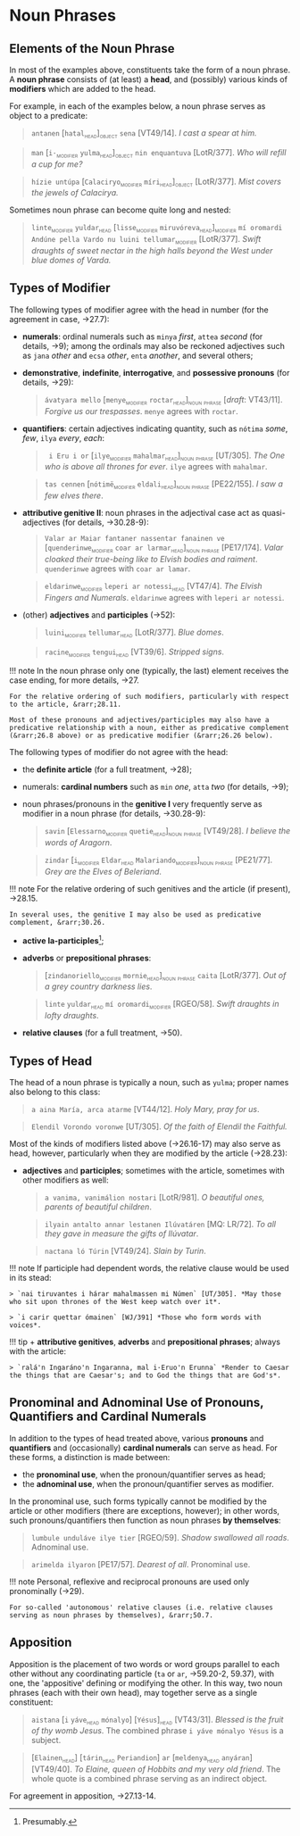 # Noun Phrases

## Elements of the Noun Phrase

In most of the examples above, constituents take the form of a noun phrase. A **noun phrase** consists of (at least) a **head**, and (possibly) various kinds of **modifiers** which are added to the head.

For example, in each of the examples below, a noun phrase serves as object to a predicate:

> `antanen` [`hatal`<span style="font-variant:small-caps;"><sub>head</sub></span>]<span style="font-variant:small-caps;"><sub>object</sub></span> `sena` [VT49/14]. *I cast a spear at him.*

> `man` [`i·`<span style="font-variant:small-caps;"><sub>modifier</sub></span> `yulma`<span style="font-variant:small-caps;"><sub>head</sub></span>]<span style="font-variant:small-caps;"><sub>object</sub></span> `nin enquantuva` [LotR/377]. *Who will refill a cup for me?*

> `hízie untúpa` [`Calaciryo`<span style="font-variant:small-caps;"><sub>modifier</sub></span> `míri`<span style="font-variant:small-caps;"><sub>head</sub></span>]<span style="font-variant:small-caps;"><sub>object</sub></span> [LotR/377]. *Mist covers the jewels of Calacirya.*

Sometimes noun phrase can become quite long and nested:

> `linte`<span style="font-variant:small-caps;"><sub>modifier</sub></span> `yuldar`<span style="font-variant:small-caps;"><sub>head</sub></span> [`lisse`<span style="font-variant:small-caps;"><sub>modifier</sub></span> `miruvóreva`<span style="font-variant:small-caps;"><sub>head</sub></span>]<span style="font-variant:small-caps;"><sub>modifier</sub></span> `mí oromardi Andúne pella Vardo nu luini tellumar`<span style="font-variant:small-caps;"><sub>modifier</sub></span> [LotR/377]. *Swift draughts of sweet nectar in the high halls beyond the West under blue domes of Varda.* 

## Types of Modifier

The following types of modifier agree with the head in number (for the agreement in case, &rarr;27.7):

+ **numerals**: ordinal numerals such as `minya` *first*, `attea` *second* (for details, &rarr;9); among the ordinals may also be reckoned adjectives such as `jana` *other* and `ecsa` *other*, `enta` *another*, and several others;

+ **demonstrative**, **indefinite**, **interrogative**, and **possessive pronouns** (for details, &rarr;29):

	> `ávatyara mello` [`menye`<span style="font-variant:small-caps;"><sub>modifier</sub></span> `roctar`<span style="font-variant:small-caps;"><sub>head</sub></span>]<span style="font-variant:small-caps;"><sub>noun phrase</sub></span> [*draft*: VT43/11]. *Forgive us our trespasses*. `menye` agrees with `roctar`.

+ **quantifiers**: certain adjectives indicating quantity, such as `nótima` *some*, *few*, `ilya` *every*, *each*:

	> ` i Eru i or` [`ilye`<span style="font-variant:small-caps;"><sub>modifier</sub></span> `mahalmar`<span style="font-variant:small-caps;"><sub>head</sub></span>]<span style="font-variant:small-caps;"><sub>noun phrase</sub></span> [UT/305]. *The One who is above all thrones for ever*. `ilye` agrees with `mahalmar`.
	
	> `tas cennen` [`nótimë`<span style="font-variant:small-caps;"><sub>modifier</sub></span> `eldali`<span style="font-variant:small-caps;"><sub>head</sub></span>]<span style="font-variant:small-caps;"><sub>noun phrase</sub></span> [PE22/155]. *I saw a few elves there*.
	
+ **attributive genitive II**: noun phrases in the adjectival case act as quasi-adjectives (for details, &rarr;30.28-9):

	> `Valar ar Maiar fantaner nassentar fanainen ve` [`quenderinwe`<span style="font-variant:small-caps;"><sub>modifier</sub></span> `coar ar larmar`<span style="font-variant:small-caps;"><sub>head</sub></span>]<span style="font-variant:small-caps;"><sub>noun phrase</sub></span> [PE17/174]. *Valar cloaked their true-being like to Elvish bodies and raiment*. `quenderinwe` agrees with `coar ar lamar`.
	
	> `eldarinwe`<span style="font-variant:small-caps;"><sub>modifier</sub></span> `leperi ar notessi`<span style="font-variant:small-caps;"><sub>head</sub></span> [VT47/4]. *The Elvish Fingers and Numerals*. `eldarinwe` agrees with `leperi ar notessi`.

	
+ (other) **adjectives** and **participles** (&rarr;52):

	> `luini`<span style="font-variant:small-caps;"><sub>modifier</sub></span> `tellumar`<span style="font-variant:small-caps;"><sub>head</sub></span> [LotR/377]. *Blue domes*.
	
	> `racine`<span style="font-variant:small-caps;"><sub>modifier</sub></span> `tengui`<span style="font-variant:small-caps;"><sub>head</sub></span> [VT39/6]. *Stripped signs*.
	
!!! note
	In the noun phrase only one (typically, the last) element receives the case ending, for more details, &rarr;27.
	
	For the relative ordering of such modifiers, particularly with respect to the article, &rarr;28.11.
	
	Most of these pronouns and adjectives/participles may also have a predicative relationship with a noun, either as predicative complement (&rarr;26.8 above) or as predicative modifier (&rarr;26.26 below).
	
The following types of modifier do not agree with the head:

+ the **definite article** (for a full treatment, &rarr;28);
+ numerals: **cardinal numbers** such as `min` *one*, `atta` *two* (for details, &rarr;9);
+ noun phrases/pronouns in the **genitive I** very frequently serve as modifier in a noun phrase (for details, &rarr;30.28-9):

	> `savin` [`Elessarno`<span style="font-variant:small-caps;"><sub>modifier</sub></span> `quetie`<span style="font-variant:small-caps;"><sub>head</sub></span>]<span style="font-variant:small-caps;"><sub>noun phrase</sub></span> [VT49/28]. *I believe the words of Aragorn*.

	> `zindar` [`i`<span style="font-variant:small-caps;"><sub>modifier</sub></span> `Eldar`<span style="font-variant:small-caps;"><sub>head</sub></span> `Malariando`<span style="font-variant:small-caps;"><sub>modifier</sub></span>]<span style="font-variant:small-caps;"><sub>noun phrase</sub></span> [PE21/77]. *Grey are the Elves of Beleriand*. 
	
!!! note
	For the relative ordering of such genitives and the article (if present), &rarr;28.15.
	
	In several uses, the genitive I may also be used as predicative complement, &rarr;30.26.
	
+ **active la-participles**[^1];
	
+ **adverbs** or **prepositional phrases**:

	> [`zindanoriello`<span style="font-variant:small-caps;"><sub>modifier</sub></span> `mornie`<span style="font-variant:small-caps;"><sub>head</sub></span>]<span style="font-variant:small-caps;"><sub>noun phrase</sub></span> `caita` [LotR/377]. *Out of a grey country darkness lies*.
	
	> `linte` `yuldar`<span style="font-variant:small-caps;"><sub>head</sub></span> `mí oromardi`<span style="font-variant:small-caps;"><sub>modifier</sub></span> [RGEO/58]. *Swift draughts in lofty draughts*.
	
+ **relative clauses** (for a full treatment, &rarr;50).

## Types of Head

The head of a noun phrase is typically a noun, such as `yulma`; proper names also
belong to this class:

> `a aina María, arca atarme` [VT44/12]. *Holy Mary, pray for us*.

> `Elendil Vorondo voronwe` [UT/305]. *Of the faith of Elendil the Faithful.*

Most of the kinds of modifiers listed above (&rarr;26.16-17) may also serve as head, however, particularly when they are modified by the article (&rarr;28.23):

+ **adjectives** and **participles**; sometimes with the article, sometimes with other modifiers as well:

	> `a vanima, vanimálion nostari` [LotR/981]. *O beautiful ones, parents of beautiful children*.
	
	> `ilyain antalto annar lestanen Ilúvatáren` [MQ: LR/72]. *To all they gave in measure the gifts of Ilúvatar*.

	> `nactana ló Túrin` [VT49/24]. *Slain by Turin*.
	
!!! note
	If participle had dependent words, the relative clause would be used in its stead:
	
	> `nai tiruvantes i hárar mahalmassen mi Númen` [UT/305]. *May those who sit upon thrones of the West keep watch over it*.
	
	> `i carir quettar ómainen` [WJ/391] *Those who form words with voices*.
	
!!! tip
	+ **attributive genitives**, **adverbs** and **prepositional phrases**; always with the article:
	
	> `ralá'n Ingaráno'n Ingaranna, mal i·Eruo'n Erunna` *Render to Caesar the things that are Caesar's; and to God the things that are God's*.
	
## Pronominal and Adnominal Use of Pronouns, Quantifiers and Cardinal Numerals

In addition to the types of head treated above, various **pronouns** and **quantifiers** and (occasionally) **cardinal numerals** can serve as head. For these forms, a distinction is made between:

+ the **pronominal use**, when the pronoun/quantifier serves as head;
+ the **adnominal use**, when the pronoun/quantifier serves as modifier.

In the pronominal use, such forms typically cannot be modified by the article or other modifiers (there are exceptions, however); in other words, such pronouns/quantifiers then function as noun phrases **by themselves**:

> `lumbule unduláve ilye tier` [RGEO/59]. *Shadow swallowed all roads*. Adnominal use.

> `arimelda ilyaron` [PE17/57]. *Dearest of all*. Pronominal use.

!!! note
	Personal, reflexive and reciprocal pronouns are used only pronominally (&rarr;29).
	
	For so-called 'autonomous' relative clauses (i.e. relative clauses serving as noun phrases by themselves), &rarr;50.7.
	
## Apposition

Apposition is the placement of two words or word groups parallel to each other without any coordinating particle (`ta` or `ar`, &rarr;59.20-2, 59.37), with one, the 'appositive' defining or modifying the other. In this way, two noun phrases (each with their own head), may together serve as a single constituent:

> `aistana` [`i` `yáve`<span style="font-variant:small-caps;"><sub>head</sub></span> `mónalyo`] [`Yésus`]<span style="font-variant:small-caps;"><sub>head</sub></span> [VT43/31]. *Blessed is the fruit of thy womb Jesus*. The combined phrase `i yáve mónalyo Yésus` is a subject.

> [`Elainen`<span style="font-variant:small-caps;"><sub>head</sub></span>] [`tárin`<span style="font-variant:small-caps;"><sub>head</sub></span> `Periandion`] `ar` [`meldenya`<span style="font-variant:small-caps;"><sub>head</sub></span> `anyáran`] [VT49/40]. *To Elaine, queen of Hobbits and my very old friend*. The whole quote is a combined phrase serving as an indirect object.

For agreement in apposition, &rarr;27.13-14.

[^1]: Presumably.